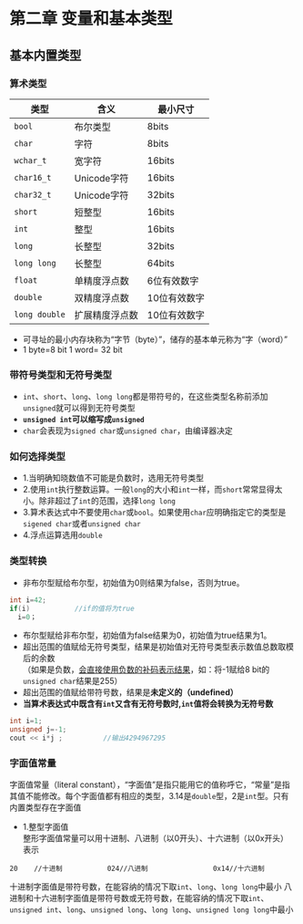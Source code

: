 # 第二章 变量和基本类型

## 基本内置类型  
        
### 算术类型
| 类型 | 含义 | 最小尺寸|
|---|---|---|
| `bool` | 布尔类型  | 8bits |
| `char`| 字符 | 8bits |
| `wchar_t` | 宽字符 | 16bits |
| `char16_t` | Unicode字符 | 16bits |
| `char32_t` | Unicode字符 | 32bits |
| `short` | 短整型 | 16bits |
| `int` | 整型 | 16bits  |
| `long` | 长整型 | 32bits |
| `long long` | 长整型 | 64bits  |
| `float` | 单精度浮点数 | 6位有效数字 |
| `double` | 双精度浮点数 | 10位有效数字 |
| `long double` | 扩展精度浮点数 | 10位有效数字 |
- 可寻址的最小内存块称为“字节（byte）”，储存的基本单元称为“字（word）”  
- 1 byte=8 bit  1 word= 32 bit

### 带符号类型和无符号类型  
- `int`、`short`、`long`、`long long`都是带符号的，在这些类型名称前添加`unsigned`就可以得到无符号类型
- **`unsigned int`可以缩写成`unsigned`**  
- `char`会表现为`signed char`或`unsigned char`，由编译器决定

### 如何选择类型
- 1.当明确知晓数值不可能是负数时，选用无符号类型
- 2.使用`int`执行整数运算。一般`long`的大小和`int`一样，而`short`常常显得太小。除非超过了`int`的范围，选择`long long`
- 3.算术表达式中不要使用`char`或`bool`。如果使用`char`应明确指定它的类型是`sigened char`或者`unsigned char`  
- 4.浮点运算选用`double`  

### 类型转换
- 非布尔型赋给布尔型，初始值为0则结果为false，否则为true。  
```cpp
int i=42;
if(i)           //if的值将为true  
  i=0；
```
- 布尔型赋给非布尔型，初始值为false结果为0，初始值为true结果为1。
- 超出范围的值赋给无符号类型，结果是初始值对无符号类型表示数值总数取模后的余数  
  （如果是负数，[会直接使用负数的补码表示结果](https://blog.csdn.net/Songbai_Pu/article/details/9172689)，如：将-1赋给8 bit的`unsigned char`结果是255）  
 - 超出范围的值赋给带符号数，结果是**未定义的（undefined）**  
 - **当算术表达式中既含有`int`又含有无符号数时,`int`值将会转换为无符号数**  
 ```cpp
 int i=1;
 unsigned j=-1;
 cout << i*j ;          //输出4294967295
 ```  
 
 ### 字面值常量
 字面值常量（literal constant），“字面值”是指只能用它的值称呼它，“常量”是指其值不能修改。每个字面值都有相应的类型，3.14是`double`型，2是`int`型。只有内置类型存在字面值  
 - 1.整型字面值  
 整形字面值常量可以用十进制、八进制（以0开头）、十六进制（以0x开头）表示  
  ```
  20    //十进制           024//八进制                0x14//十六进制                      
  ```  
十进制字面值是带符号数，在能容纳的情况下取`int`、`long`、`long long`中最小
八进制和十六进制字面值是带符号数或无符号数，在能容纳的情况下取`int`、`unsigned int`、`long`、`unsigned long`、`long long`、`unsigned long long`中最小  

 
 
 
 
 
 
